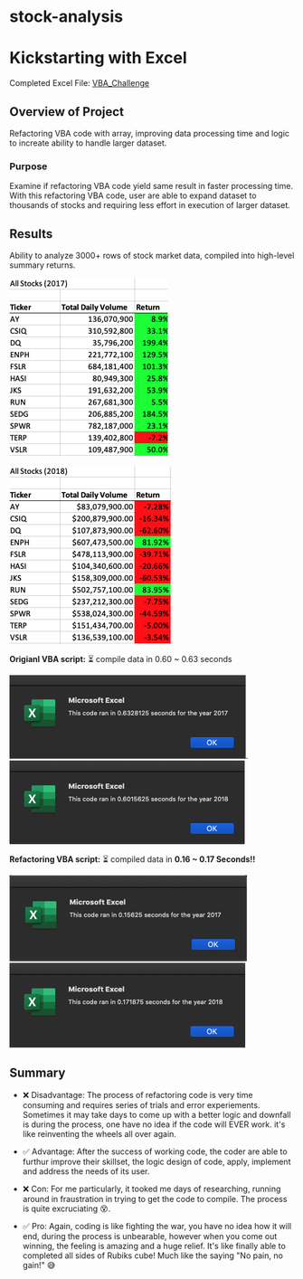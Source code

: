 # stock-analysis

# Kickstarting with Excel
Completed Excel File: [VBA_Challenge](https://github.com/aimeeyen/stock-analysis/blob/main/VBA_Challenge.xlsm)

## Overview of Project
Refactoring VBA code with array, improving data processing time and logic to increate ability to handle larger dataset. 

### Purpose
Examine if refactoring VBA code yield same result in faster processing time. With this refactoring VBA code, user are able to expand dataset to thousands of stocks and requiring less effort in execution of larger dataset.

## Results

Ability to analyze 3000+ rows of stock market data, compiled into high-level summary returns. 

![2017 Stock Analysis](https://github.com/aimeeyen/stock-analysis/blob/main/Resource/VBA_Challenge_2017.png)       

![2018 Stock Analysis](https://github.com/aimeeyen/stock-analysis/blob/main/Resource/VBA_Challenge_2018.png)


**Origianl VBA script:** 
:hourglass_flowing_sand: compile data in 0.60 ~ 0.63 seconds 

![2017 Timer](https://github.com/aimeeyen/stock-analysis/blob/main/Resource/Timer%202017%20Non-Refactored%20Code.png). ![2018 Timer](https://github.com/aimeeyen/stock-analysis/blob/main/Resource/Timer%202018%20Non-Refactored%20Code.png)

**Refactoring VBA script:**
:hourglass_flowing_sand: compiled data in **0.16 ~ 0.17 Seconds!!**

![2017 Timer](https://github.com/aimeeyen/stock-analysis/blob/main/Resource/Timer%202017%20Refactored%20Code.png)
![2018 Timer](https://github.com/aimeeyen/stock-analysis/blob/main/Resource/Timer%202018%20Refactored%20Code.png)

## Summary
 - :x: Disadvantage: The process of refactoring code is very time consuming and requires series of trials and error experiements. Sometimes it may take days to come up with a better logic and downfall is during the process, one have no idea if the code will EVER work. it's like reinventing the wheels all over again. 
 - :white_check_mark: Advantage: After the success of working code, the coder are able to furthur improve their skillset, the logic design of code, apply, implement and address the needs of its user.
 
 - :x: Con: For me particularly, it tooked me days of researching, running around in fraustration in trying to get the code to compile. The process is quite excruciating :dizzy_face:. 
 - :white_check_mark: Pro: Again, coding is like fighting the war, you have no idea how it will end, during the process is unbearable, however when you come out winning, the feeling is amazing and a huge relief. It's like finally able to completed all sides of Rubiks cube! Much like the saying "No pain, no gain!" :sweat_smile:
 

